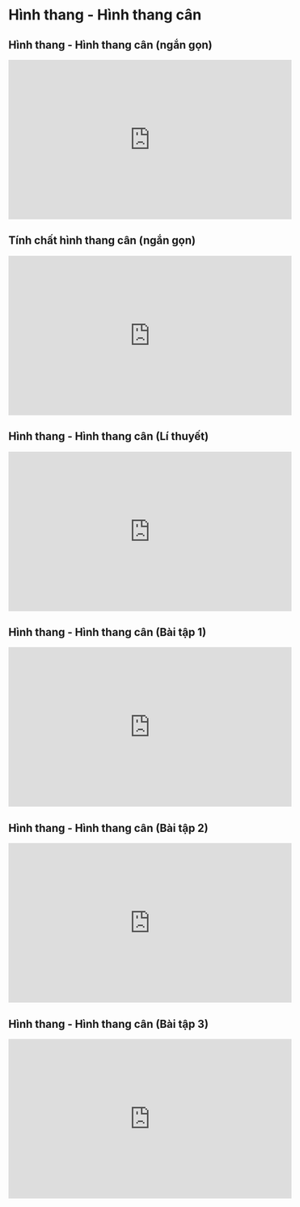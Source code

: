 # Hình thang - Hình thang cân
## Hình thang - Hình thang cân (ngắn gọn)
<iframe width="560" height="315" src="https://www.youtube.com/embed/N18ly6C9cxY?si=sm88J9H1hUTj1uL1" title="YouTube video player" frameborder="0" allow="accelerometer; autoplay; clipboard-write; encrypted-media; gyroscope; picture-in-picture; web-share" referrerpolicy="strict-origin-when-cross-origin" allowfullscreen></iframe>

## Tính chất hình thang cân (ngắn gọn)
<iframe width="560" height="315" src="https://www.youtube.com/embed/uuHHZ_8sBf8?si=_OJjGB3WXa4Zi7Ns" title="YouTube video player" frameborder="0" allow="accelerometer; autoplay; clipboard-write; encrypted-media; gyroscope; picture-in-picture; web-share" referrerpolicy="strict-origin-when-cross-origin" allowfullscreen></iframe>

## Hình thang - Hình thang cân (Lí thuyết)
<iframe width="560" height="315" src="https://www.youtube.com/embed/zjYQiDYG-ck?si=e-euhZhR0RkM3FSQ" title="YouTube video player" frameborder="0" allow="accelerometer; autoplay; clipboard-write; encrypted-media; gyroscope; picture-in-picture; web-share" referrerpolicy="strict-origin-when-cross-origin" allowfullscreen></iframe>

## Hình thang - Hình thang cân (Bài tập 1)
<iframe width="560" height="315" src="https://www.youtube.com/embed/ZW3O_632bM4?si=9sM-ZC-DHeZlXe9r" title="YouTube video player" frameborder="0" allow="accelerometer; autoplay; clipboard-write; encrypted-media; gyroscope; picture-in-picture; web-share" referrerpolicy="strict-origin-when-cross-origin" allowfullscreen></iframe>

## Hình thang - Hình thang cân (Bài tập 2)
<iframe width="560" height="315" src="https://www.youtube.com/embed/AVb9cWlhiSE?si=2gsbHlhY9beEkTcz" title="YouTube video player" frameborder="0" allow="accelerometer; autoplay; clipboard-write; encrypted-media; gyroscope; picture-in-picture; web-share" referrerpolicy="strict-origin-when-cross-origin" allowfullscreen></iframe>

## Hình thang - Hình thang cân (Bài tập 3)
<iframe width="560" height="315" src="https://www.youtube.com/embed/OvdGao0G01Y?si=8yY4JgE0IUOQW8uZ" title="YouTube video player" frameborder="0" allow="accelerometer; autoplay; clipboard-write; encrypted-media; gyroscope; picture-in-picture; web-share" referrerpolicy="strict-origin-when-cross-origin" allowfullscreen></iframe>